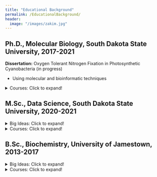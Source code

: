 ```yaml
---
title: "Educational Background"
permalink: /EducationalBackground/
header:
  image: "/images/zakim.jpg"
---
```




## Ph.D., Molecular Biology, South Dakota State University, 2017-2021
**Dissertation:** Oxygen Tolerant Nitrogen Fixation in Photosynthetic Cyanobacteria (in progress)
* Using molecular and bioinformatic techniques


<details>
  <summary>Courses: Click to expand!</summary>
While a Ph.D. is more about producing original and rigorous research, some of the classes I took that directly contributed to my research include
Next Generation Sequencing
Stat 736 - Bioinformatics
Advanced Molecular Biology
Bacteriology
Molecular Research Techniques
Biological Imaging
Seminar I and II
</details>


## M.Sc., Data Science, South Dakota State University, 2020-2021


<details>
  <summary>Big Ideas: Click to expand!</summary>
</details>
  

<details>
  <summary>Courses: Click to expand!</summary>
Stat 600
Stat 601 and 602
Operations Research
Time Series Analysis
Big Data Warehousing 
Data Mining
Stat 542
Non-parametric statistics
Predictive analytics
</details>

## B.Sc., Biochemistry, University of Jamestown, 2013-2017

<details>
  <summary>Big Ideas: Click to expand!</summary>
Big Ideas: Energy minimization (increasing entropy), networked systems (delegation, safe-guards), information (quantifiable measurements), and rate of change (anticipating the future).  Synthesizing the courses below into a framework that can be applied to problem-solving in general, my take

**Energy Minimization:** Why does energy flow from a hot object to a cold object, why does breaking a bond release more energy than it takes to break, why does a protein have a specific conformation (plus or minus vibration)? 

**Networked Systems:** The 
</details>


<details>
  <summary>Courses: Click to expand!</summary>


* Biochemistry I & II 
    * Protein folding and metabolic cycles. Protein folding is a highly complex process (with secondary, tertiary, and quaternary conformations) that is vital to functional proteins (which allow us to live). The process is basically an energy minimization process that balances variables of hydrophobicity, hydrophilicity, polarity, hydrogen bonds, and van der waals forces amongst other forces. Metabolic cycles consider the network of proteins that work together to break down or buildup molecules for energy or 
* PChem I (Thermodynamics) 
    * Partial differentials
* Calculus I & II
    * Derivatives and integrals, finding the velocity or acceleration or area under the curve.
 
* Physics I & II
 
 
* Organic Chem I & II
 Besides learning patterns of the periodic table for reactions, the concept that really sticks out to me is working backwards for planning. In this class it was planning a chemical synthesis, but this concept can be used elsewhere. Wheter constructing a house and working backward from the desired end product to ensure proper sequence or planning and executing project. 
 
* General Chemistry I & II
 
 
* Molecular Biology

 
* Cellular Biology
  While this is a broad class covering 
 
 
* Genetics
 Heritability, probability, structural considerations of genetics.

* Anatomy and Physiology I & II
 

* General Biology I & II
  Everything. I also TA'd 

</details>

